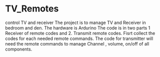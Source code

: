 # TV_Remotes
control TV and receiver 
The project is to manage TV and Receiver in bedroom and den.
The hardware is Ardurino 
The code is in two parts 1 Receiver of remote codes and 2. Transmit remote codes.  Fisrt collect the codes for each needed remote commands.
The code for transmitter will need the remote commands to manage Channel , volume, on/off of all components.
